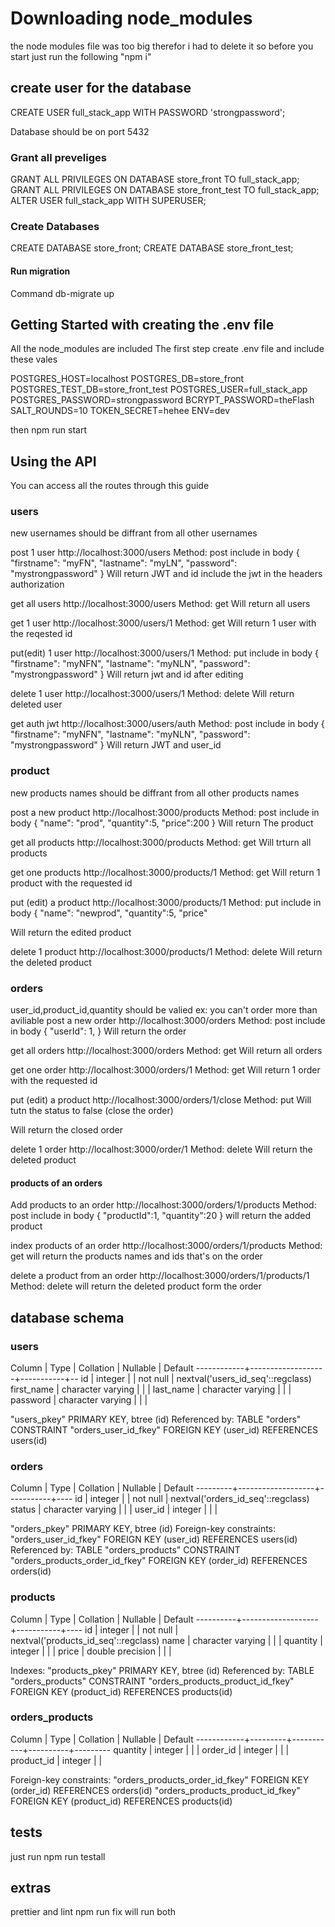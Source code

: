 # Downloading node_modules

the node modules file was too big therefor i had to delete it
so before you start just run the following
"npm i"

## create user for the database

CREATE USER full_stack_app WITH PASSWORD 'strongpassword';

Database should be on port 5432

### Grant all preveliges

GRANT ALL PRIVILEGES ON DATABASE store_front TO full_stack_app;
GRANT ALL PRIVILEGES ON DATABASE store_front_test TO full_stack_app;
ALTER USER full_stack_app WITH SUPERUSER;

### Create Databases

CREATE DATABASE store_front;
CREATE DATABASE store_front_test;

#### Run migration

Command db-migrate up

## Getting Started with creating the .env file

All the node_modules are included
The first step create .env file and include these vales

POSTGRES_HOST=localhost
POSTGRES_DB=store_front
POSTGRES_TEST_DB=store_front_test
POSTGRES_USER=full_stack_app
POSTGRES_PASSWORD=strongpassword
BCRYPT_PASSWORD=theFlash
SALT_ROUNDS=10
TOKEN_SECRET=hehee
ENV=dev

then
npm run start

## Using the API

You can access all the routes through this guide

### users

new usernames should be diffrant from all other usernames

post 1 user http://localhost:3000/users Method: post
include in body {
"firstname": "myFN",
"lastname": "myLN",
"password": "mystrongpassword"
}
Will return JWT and id
include the jwt in the headers authorization

get all users http://localhost:3000/users Method: get
Will return all users

get 1 user http://localhost:3000/users/1 Method: get
Will return 1 user with the reqested id

put(edit) 1 user http://localhost:3000/users/1 Method: put
include in body {
"firstname": "myNFN",
"lastname": "myNLN",
"password": "mystrongpassword"
}
Will return jwt and id after editing

delete 1 user http://localhost:3000/users/1 Method: delete
Will return deleted user

get auth jwt http://localhost:3000/users/auth Method: post
include in body {
"firstname": "myNFN",
"lastname": "myNLN",
"password": "mystrongpassword"
}
Will return JWT and user_id

### product

new products names should be diffrant from all other products names

post a new product http://localhost:3000/products Method: post
include in body {
"name": "prod",
"quantity":5,
"price":200
}
Will return The product

get all products http://localhost:3000/products Method: get
Will trturn all products

get one products http://localhost:3000/products/1 Method: get
Will return 1 product with the requested id

put (edit) a product http://localhost:3000/products/1 Method: put
include in body {
"name": "newprod",
"quantity":5,
"price"

Will return the edited product

delete 1 product http://localhost:3000/products/1 Method: delete
Will return the deleted product

### orders

user_id,product_id,quantity should be valied
ex: you can't order more than aviliable
post a new order http://localhost:3000/orders Method: post
include in body {
"userId": 1,
}
Will return the order

get all orders http://localhost:3000/orders Method: get
Will return all orders

get one order http://localhost:3000/orders/1 Method: get
Will return 1 order with the requested id

put (edit) a product http://localhost:3000/orders/1/close Method: put
Will tutn the status to false (close the order)

Will return the closed order

delete 1 order http://localhost:3000/order/1 Method: delete
Will return the deleted product

#### products of an orders

Add products to an order
http://localhost:3000/orders/1/products Method: post
include in body {
"productId":1,
"quantity":20
}
will return the added product

index products of an order
http://localhost:3000/orders/1/products Method: get
will return the products names and ids that's on the order

delete a product from an order
http://localhost:3000/orders/1/products/1 Method: delete
will return the deleted product form the order

## database schema

### users

Column | Type | Collation | Nullable | Default
------------+-------------------+-----------+--
id | integer | | not null | nextval('users_id_seq'::regclass)
first_name | character varying | | |
last_name | character varying | | |
password | character varying | | |

"users_pkey" PRIMARY KEY, btree (id)
Referenced by:
TABLE "orders" CONSTRAINT "orders_user_id_fkey" FOREIGN KEY (user_id) REFERENCES users(id)

### orders

Column | Type | Collation | Nullable | Default
---------+-------------------+-----------+----
id | integer | | not null | nextval('orders_id_seq'::regclass)
status | character varying | | |
user_id | integer | | |

"orders_pkey" PRIMARY KEY, btree (id)
Foreign-key constraints:
"orders_user_id_fkey" FOREIGN KEY (user_id) REFERENCES users(id)
Referenced by:
TABLE "orders_products" CONSTRAINT "orders_products_order_id_fkey" FOREIGN KEY (order_id) REFERENCES orders(id)

### products

Column | Type | Collation | Nullable | Default
----------+-------------------+-----------+----
id | integer | | not null | nextval('products_id_seq'::regclass)
name | character varying | | |
quantity | integer | | |
price | double precision | | |

Indexes:
"products_pkey" PRIMARY KEY, btree (id)
Referenced by:
TABLE "orders_products" CONSTRAINT "orders_products_product_id_fkey" FOREIGN KEY (product_id) REFERENCES products(id)

### orders_products

Column | Type | Collation | Nullable | Default
------------+---------+-----------+----------+---------
quantity | integer | | |
order_id | integer | | |
product_id | integer | |

Foreign-key constraints:
"orders_products_order_id_fkey" FOREIGN KEY (order_id) REFERENCES orders(id)
"orders_products_product_id_fkey" FOREIGN KEY (product_id) REFERENCES products(id)

## tests

just run npm run testall

## extras

prettier and lint
npm run fix
will run both
